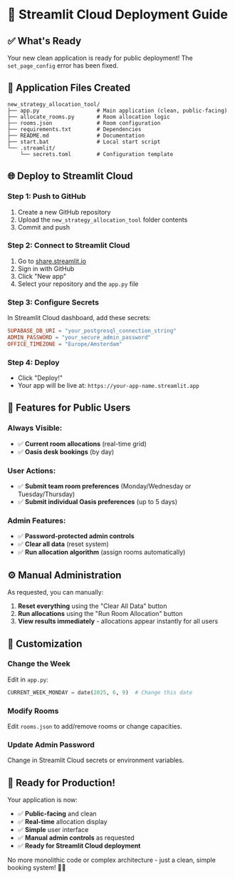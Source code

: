 # 🚀 Streamlit Cloud Deployment Guide

## ✅ What's Ready

Your new clean application is ready for public deployment! The `set_page_config` error has been fixed.

## 📁 Application Files Created

```
new_strategy_allocation_tool/
├── app.py                  # Main application (clean, public-facing)
├── allocate_rooms.py       # Room allocation logic
├── rooms.json              # Room configuration
├── requirements.txt        # Dependencies
├── README.md               # Documentation
├── start.bat               # Local start script
└── .streamlit/
    └── secrets.toml        # Configuration template
```

## 🌐 Deploy to Streamlit Cloud

### Step 1: Push to GitHub
1. Create a new GitHub repository
2. Upload the `new_strategy_allocation_tool` folder contents
3. Commit and push

### Step 2: Connect to Streamlit Cloud
1. Go to [share.streamlit.io](https://share.streamlit.io)
2. Sign in with GitHub
3. Click "New app"
4. Select your repository and the `app.py` file

### Step 3: Configure Secrets
In Streamlit Cloud dashboard, add these secrets:
```toml
SUPABASE_DB_URI = "your_postgresql_connection_string"
ADMIN_PASSWORD = "your_secure_admin_password" 
OFFICE_TIMEZONE = "Europe/Amsterdam"
```

### Step 4: Deploy
- Click "Deploy!"
- Your app will be live at: `https://your-app-name.streamlit.app`

## 🎯 Features for Public Users

### Always Visible:
- ✅ **Current room allocations** (real-time grid)
- ✅ **Oasis desk bookings** (by day)

### User Actions:
- ✅ **Submit team room preferences** (Monday/Wednesday or Tuesday/Thursday)
- ✅ **Submit individual Oasis preferences** (up to 5 days)

### Admin Features:
- ✅ **Password-protected admin controls**
- ✅ **Clear all data** (reset system)
- ✅ **Run allocation algorithm** (assign rooms automatically)

## ⚙️ Manual Administration

As requested, you can manually:
1. **Reset everything** using the "Clear All Data" button
2. **Run allocations** using the "Run Room Allocation" button  
3. **View results immediately** - allocations appear instantly for all users

## 🔧 Customization

### Change the Week
Edit in `app.py`:
```python
CURRENT_WEEK_MONDAY = date(2025, 6, 9)  # Change this date
```

### Modify Rooms
Edit `rooms.json` to add/remove rooms or change capacities.

### Update Admin Password
Change in Streamlit Cloud secrets or environment variables.

## 🎉 Ready for Production!

Your application is now:
- ✅ **Public-facing** and clean
- ✅ **Real-time** allocation display
- ✅ **Simple** user interface
- ✅ **Manual admin controls** as requested
- ✅ **Ready for Streamlit Cloud deployment**

No more monolithic code or complex architecture - just a clean, simple booking system! 🏢📅
